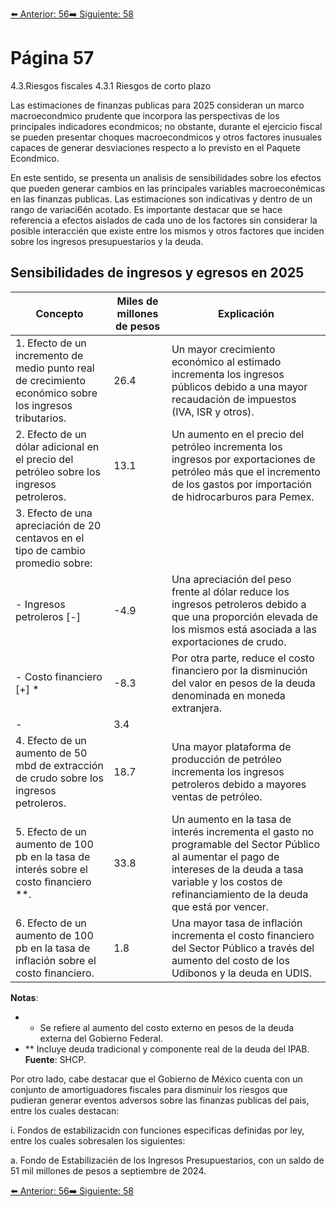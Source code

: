 [⬅️ Anterior: 56](./56.md)[➡️ Siguiente: 58](./58.md)

# Página 57

4.3.Riesgos fiscales
4.3.1 Riesgos de corto plazo

Las estimaciones de finanzas publicas para 2025 consideran un marco macroecondmico prudente que
incorpora las perspectivas de los principales indicadores econdmicos; no obstante, durante el ejercicio fiscal
se pueden presentar choques macroecondmicos y otros factores inusuales capaces de generar desviaciones
respecto a lo previsto en el Paquete Econdmico.

En este sentido, se presenta un analisis de sensibilidades sobre los efectos que pueden generar cambios en las
principales variables macroeconémicas en las finanzas publicas. Las estimaciones son indicativas y dentro de
un rango de variaci6én acotado. Es importante destacar que se hace referencia a efectos aislados de cada uno
de los factores sin considerar la posible interaccién que existe entre los mismos y otros factores que inciden
sobre los ingresos presupuestarios y la deuda.

## Sensibilidades de ingresos y egresos en 2025

| **Concepto**                                                                                       | **Miles de millones de pesos** | **Explicación**                                                                                                     |
|----------------------------------------------------------------------------------------------------|--------------------------------|---------------------------------------------------------------------------------------------------------------------|
| 1. Efecto de un incremento de medio punto real de crecimiento económico sobre los ingresos tributarios. | 26.4                           | Un mayor crecimiento económico al estimado incrementa los ingresos públicos debido a una mayor recaudación de impuestos (IVA, ISR y otros). |
| 2. Efecto de un dólar adicional en el precio del petróleo sobre los ingresos petroleros.           | 13.1                           | Un aumento en el precio del petróleo incrementa los ingresos por exportaciones de petróleo más que el incremento de los gastos por importación de hidrocarburos para Pemex. |
| 3. Efecto de una apreciación de 20 centavos en el tipo de cambio promedio sobre:                   |                                |                                                                                                                     |
| - Ingresos petroleros [-]                                                                          | -4.9                           | Una apreciación del peso frente al dólar reduce los ingresos petroleros debido a que una proporción elevada de los mismos está asociada a las exportaciones de crudo. |
| - Costo financiero [+] *                                                                           | -8.3                           | Por otra parte, reduce el costo financiero por la disminución del valor en pesos de la deuda denominada en moneda extranjera. |
| -                                                                                                  | 3.4                            |                                                                                                                     |
| 4. Efecto de un aumento de 50 mbd de extracción de crudo sobre los ingresos petroleros.            | 18.7                           | Una mayor plataforma de producción de petróleo incrementa los ingresos petroleros debido a mayores ventas de petróleo. |
| 5. Efecto de un aumento de 100 pb en la tasa de interés sobre el costo financiero **.             | 33.8                           | Un aumento en la tasa de interés incrementa el gasto no programable del Sector Público al aumentar el pago de intereses de la deuda a tasa variable y los costos de refinanciamiento de la deuda que está por vencer. |
| 6. Efecto de un aumento de 100 pb en la tasa de inflación sobre el costo financiero.               | 1.8                            | Una mayor tasa de inflación incrementa el costo financiero del Sector Público a través del aumento del costo de los Udibonos y la deuda en UDIS. |

**Notas**:  
- * Se refiere al aumento del costo externo en pesos de la deuda externa del Gobierno Federal.  
- ** Incluye deuda tradicional y componente real de la deuda del IPAB.  
**Fuente**: SHCP.


Por otro lado, cabe destacar que el Gobierno de México cuenta con un conjunto de amortiguadores fiscales
para disminuir los riesgos que pudieran generar eventos adversos sobre las finanzas publicas del pais, entre los
cuales destacan:

i. Fondos de estabilizacidn con funciones especificas definidas por ley, entre los cuales sobresalen
los siguientes:

a. Fondo de Estabilizacién de los Ingresos Presupuestarios, con un saldo de 51 mil millones de
pesos a septiembre de 2024.


[⬅️ Anterior: 56](./56.md)[➡️ Siguiente: 58](./58.md)